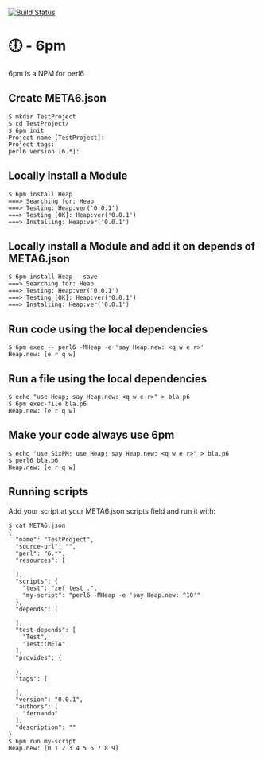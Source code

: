 [![Build Status](https://travis-ci.org/FCO/6pm.svg?branch=master)](https://travis-ci.org/FCO/6pm)
# 🕕 - 6pm

6pm is a NPM for perl6

## Create META6.json

```
$ mkdir TestProject
$ cd TestProject/
$ 6pm init
Project name [TestProject]:
Project tags:
perl6 version [6.*]:
```

## Locally install a Module

```
$ 6pm install Heap
===> Searching for: Heap
===> Testing: Heap:ver('0.0.1')
===> Testing [OK]: Heap:ver('0.0.1')
===> Installing: Heap:ver('0.0.1')
```

## Locally install a Module and add it on depends of META6.json

```
$ 6pm install Heap --save
===> Searching for: Heap
===> Testing: Heap:ver('0.0.1')
===> Testing [OK]: Heap:ver('0.0.1')
===> Installing: Heap:ver('0.0.1')
```

## Run code using the local dependencies

```
$ 6pm exec -- perl6 -MHeap -e 'say Heap.new: <q w e r>'
Heap.new: [e r q w]
```

## Run a file using the local dependencies

```
$ echo "use Heap; say Heap.new: <q w e r>" > bla.p6
$ 6pm exec-file bla.p6
Heap.new: [e r q w]
```

## Make your code always use 6pm

```
$ echo "use SixPM; use Heap; say Heap.new: <q w e r>" > bla.p6
$ perl6 bla.p6
Heap.new: [e r q w]
```

## Running scripts

Add your script at your META6.json scripts field and run it with:

```
$ cat META6.json
{
  "name": "TestProject",
  "source-url": "",
  "perl": "6.*",
  "resources": [

  ],
  "scripts": {
    "test": "zef test .",
    "my-script": "perl6 -MHeap -e 'say Heap.new: ^10'"
  },
  "depends": [

  ],
  "test-depends": [
    "Test",
    "Test::META"
  ],
  "provides": {

  },
  "tags": [

  ],
  "version": "0.0.1",
  "authors": [
    "fernando"
  ],
  "description": ""
}
$ 6pm run my-script
Heap.new: [0 1 2 3 4 5 6 7 8 9]
```
